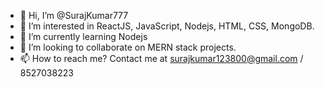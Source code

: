 - 👋 Hi, I’m @SurajKumar777
- 👀 I’m interested in ReactJS, JavaScript, Nodejs, HTML, CSS, MongoDB.
- 🌱 I’m currently learning Nodejs
- 💞️ I’m looking to collaborate on MERN stack projects.
- 📫 How to reach me? Contact me at surajkumar123800@gmail.com / 8527038223

<!---
SurajKumar777/SurajKumar777 is a ✨ special ✨ repository because its `README.md` (this file) appears on your GitHub profile.
You can click the Preview link to take a look at your changes.
--->

